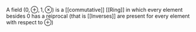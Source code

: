 A field $(0, \oplus, 1, \otimes)$ is a [[commutative]] [[Ring]] in which every element besides 0 has a reiprocal (that is [[Inverses]] are present for every element with respect to $\oplus$)